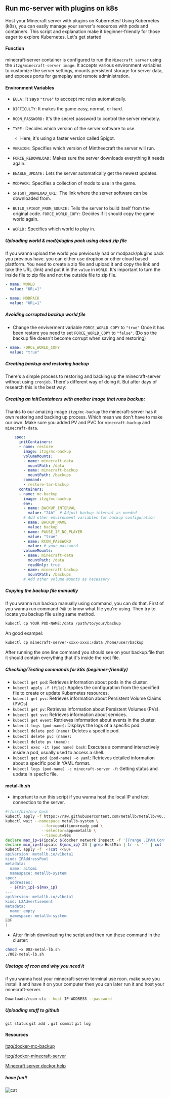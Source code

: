 ## Run mc-server with plugins on k8s
Host your Minecraft server with plugins on Kubernetes! Using Kubernetes (k8s), you can easily manage your server's resources with pods and containers. This script and explanation make it beginner-friendly for those eager to explore Kubernetes. Let's get started

#### Function
 minecraft-server container is configured to run the `Minecraft server` using the `itzg/minecraft-server image`. It accepts various environment variables to customize the server settings, mounts persistent storage for server data, and exposes ports for gameplay and remote administration.


#### Environment Variables
* `EULA:` It says `"true"` to acccept mc rules automatically.
* `DIFFICULTY`: It makes the game easy, normal, or hard.

* `RCON_PASSWORD:` It's the secret password to control the server remotely.
  
* `TYPE:` Decides which version of the server software to use. 
  - Here, it's using a faster version called Spigot.
* `VERSION:` Specifies which version of Mintheecraft the server will run.
* `FORCE_REDOWNLOAD:` Makes sure the server downloads everything it needs again.
* `ENABLE_UPDATE:` Lets the server automatically get the newest updates.
* `MODPACK:` Specifies a collection of mods to use in the game.
* `SPIGOT_DOWNLOAD_URL:` The link where the server software can be downloaded from.
* `BUILD_SPIGOT_FROM_SOURCE:` Tells the server to build itself from the original code.
`FORCE_WORLD_COPY:` Decides if it should copy the game world again.
* `WORLD:` Specifies which world to play in.

##### Uploading world & mod/plugins pack using cloud zip file
If you wanna upload the world you previously had or modpack/plugins pack you previous have. you can either use dropbox or other cloud based plattform. You need to create a zip file and upload it and copy the link and take the URL (link) and put it in the `value` in `WORLD`. It's important to turn the inside file to zip file and not the outside file to zip file.

```yaml
- name: WORLD
  value: "URL=1"
```
```yaml
- name: MODPACK
  value: "URL=1"
```
##### Avoiding corrupted backup world file
* Change the enviverment variable `FORCE_WORLD COPY` to `"true"` 
Once it has been restore you need to set `FORCE_WORLD_COPY` to `"false"`. 
(Do so the backup file doesn't become corrupt when saving and restoring)

```yaml
- name: FORCE_WORLD_COPY
  value: "true" 
```

##### Creating backup and restoring backup
There's a simple process to restoring and backing up the minecraft-server without using `cronjob`. There's different way of doing it. But after days of research this is the best way:

##### Creating an initContainers with another image that runs backup:
Thanks to our amaizng image `itzg/mc-backup` the minecraft-server has it own restoring and backing up process. Which mean we don't have to make our own. Make sure you added PV and PVC for `minecraft-backup` and `minecraft-data`.

```yaml
    spec:
      initContainers:
      - name: restore
        image: itzg/mc-backup
        volumeMounts:
        - name: minecraft-data
          mountPath: /data
        - name: minecraft-backup
          mountPath: /backups
        command: 
        - restore-tar-backup
      containers:
      - name: mc-backup
        image: itzg/mc-backup
        env:
        - name: BACKUP_INTERVAL
          value: "24h"  # Adjust backup interval as needed
        # Add other environment variables for backup configuration
        - name: BACKUP_NAME
          value: backup
        - name: PAUSE_IF_NO_PLAYER
          value: "true"
        - name: RCON_PASSWORD
          value: # your password
        volumeMounts:
        - name: minecraft-data
          mountPath: /data
          readOnly: true
        - name: minecraft-backup
          mountPath: /backups
        # Add other volume mounts as necessary
```


##### Copying the backup file manually
If you wanna run backup manually using command, you can do that. First of you wanna run command `PWD` to know what file you're using. Then try to locate you backup file using same method.

```bash
kubectl cp YOUR POD-NAME:/data /path/to/your/backup
```
An good exampel:
```bash
kubectl cp minecraft-server-xxxx-xxxx:/data /home/user/backup
```
After running the one line command you should see on your backup.file that it should contain everything that it's inside the root file.

##### Checking/Testing commands for k8s (beginner-friendly)
- `kubectl get pod`: Retrieves information about pods in the cluster.
- `kubectl apply -f (file)`: Applies the configuration from the specified file to create or update Kubernetes resources.
- `kubectl get pvc`: Retrieves information about Persistent Volume Claims (PVCs).
- `kubectl get pv`: Retrieves information about Persistent Volumes (PVs).
- `kubectl get svc`: Retrieves information about services.
- `kubectl get event`: Retrieves information about events in the cluster.
- `kubectl logs (pod-name)`: Displays the logs of a specific pod.
- `kubectl delete pod (name)`: Deletes a specific pod.
- `kubectl delete pvc (name):`
- `kubectl delete pv (name):`
- `kubectl exec -it (pod name) bash`: Executes a command interactively inside a pod, usually used to access a shell.
- `kubectl get pod (pod-name) -o yaml`: Retrieves detailed information about a specific pod in YAML format.
- `kubectl logs (pod-name) -c minecraft-server -f`: Getting status and update in specfic file.

#### metal-lb.sh
* important to run this script if you wanna host the local IP and test connection to the server.

```bash
#!/usr/bin/env bash
kubectl apply -f https://raw.githubusercontent.com/metallb/metallb/v0.13.7/config/manifests/metallb-native.yaml
kubectl wait --namespace metallb-system \
                --for=condition=ready pod \
                --selector=app=metallb \
                --timeout=90s
declare max_ip=$(ipcalc $(docker network inspect -f '{{range .IPAM.Config}}{{println .Subnet}}{{end}}' kind | head -n1)  | grep HostMax | tr -s ' ' | cut -f2 -d' ')
declare min_ip=$(ipcalc ${max_ip} 24 | grep HostMin | tr -s ' ' | cut -f2 -d' ' )
kubectl apply -f  <(cat <<EOF
apiVersion: metallb.io/v1beta1
kind: IPAddressPool
metadata:
  name: aitomi
  namespace: metallb-system
spec:
  addresses:
  - ${min_ip}-${max_ip}
---
apiVersion: metallb.io/v1beta1
kind: L2Advertisement
metadata:
  name: empty
  namespace: metallb-system
EOF
)
```

* After finish downloading the script and then run these command in the cluster:
```bash
chmod +x 002-metal-lb.sh
./002-metal-lb.sh
```

##### Usetage of rcon and why you need it
if you wanna host your minecraft-server terminal use rcon. make sure you install it and have it on your computer then you can later run it and host your minecraft-server.
```bash
Downloads/rcon-cli --host IP-ADDRESS --password
```

##### Uploading stuff to github
`git status`
`git add .`
`git commit`
`git log`

#### Resources

[itzg/docker-mc-backup](https://github.com/itzg/docker-mc-backup)

[itzg/dockor-minecraft-server](https://github.com/itzg/docker-minecraft-server)

[Minecraft server dockor help](https://docker-minecraft-server.readthedocs.io/en/latest/)


##### have fun!!
![cat](https://i.pinimg.com/564x/81/91/1b/81911b4dc9f94e4aec3e1c7c5bdb3729.jpg)